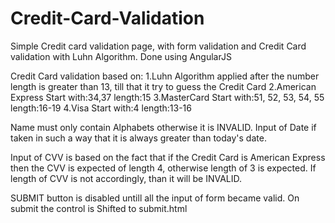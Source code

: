 # Credit-Card-Validation
Simple Credit card validation page, with form validation and Credit Card validation with Luhn Algorithm. Done using AngularJS

Credit Card validation based on:
  1.Luhn Algorithm applied after the number length is greater than 13, till that it try to guess the Credit Card
  2.American Express	    Start with:34,37	 length:15
  3.MasterCard	          Start with:51, 52, 53, 54, 55	   length:16-19
  4.Visa	                Start with:4	   length:13-16
  
  
Name must only contain Alphabets otherwise it is INVALID. 
Input of Date if taken in such a way that it is always greater than today's date.

Input of CVV is based on the fact that if the Credit Card is American Express then the CVV is expected of length 4, otherwise length of 3 is expected. If length of CVV is not accordingly, than it will be INVALID.

SUBMIT button is disabled untill all the input of form became valid.
On submit the control is Shifted to submit.html
